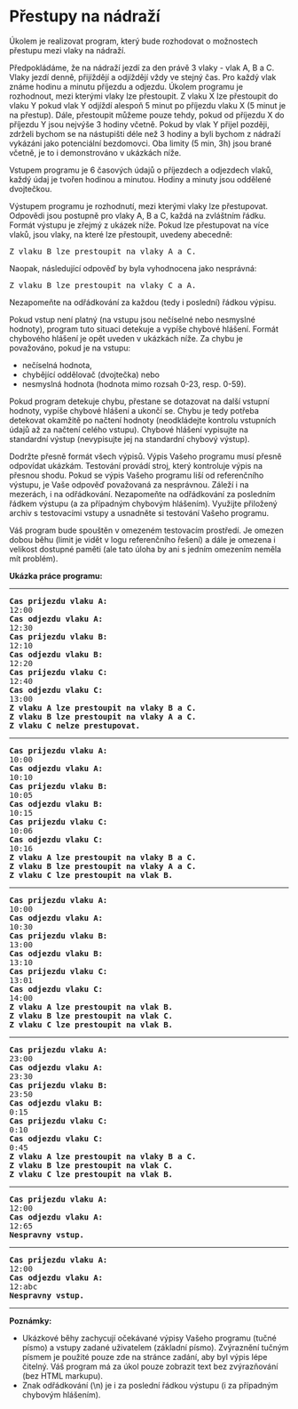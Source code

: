  <h1>Přestupy na nádraží</h1>
 <td class="lrtbCell" colspan="3" align="left"><p>Úkolem je realizovat program, který bude rozhodovat o možnostech 
přestupu mezi vlaky na nádraží.</p>

<p>Předpokládáme, že na nádraží jezdí za den
právě 3 vlaky - vlak A, B a C. Vlaky jezdí denně, přijíždějí a odjíždějí 
vždy ve stejný čas. Pro každý vlak známe hodinu a minutu příjezdu a odjezdu. 
Úkolem programu je rozhodnout, mezi kterými vlaky lze přestoupit. 
Z vlaku X lze přestoupit do vlaku Y pokud vlak Y odjíždí alespoň 5 minut po
příjezdu vlaku X (5 minut je na přestup). Dále, přestoupit můžeme pouze
tehdy, pokud od příjezdu X do příjezdu Y jsou nejvýše 3 hodiny včetně. 
Pokud by vlak Y přijel později, zdrželi bychom se na nástupišti déle než 
3 hodiny a byli bychom z nádraží vykázáni jako potenciální bezdomovci.
Oba limity (5 min, 3h) jsou brané včetně, je to i demonstrováno v ukázkách
níže.</p>

<p>Vstupem programu je 6 časových údajů o příjezdech a odjezdech vlaků,
každý údaj je tvořen hodinou a minutou. Hodiny a minuty jsou oddělené
dvojtečkou.</p>

<p>Výstupem programu je rozhodnutí, mezi kterými vlaky lze přestupovat. 
Odpovědi jsou postupně pro vlaky A, B a C, každá na zvláštním řádku. Formát
výstupu je zřejmý z ukázek níže. Pokud lze přestupovat na více vlaků, jsou
vlaky, na které lze přestoupit, uvedeny abecedně:
<pre>
Z vlaku B lze prestoupit na vlaky A a C.
</pre>
Naopak, následující odpověď by byla vyhodnocena jako nesprávná:
<pre>
Z vlaku B lze prestoupit na vlaky C a A.
</pre>
Nezapomeňte na odřádkování za každou (tedy i poslední) řádkou výpisu.</p>

<p>Pokud vstup není platný (na vstupu jsou nečíselné nebo nesmyslné
hodnoty), program tuto situaci detekuje a vypíše chybové hlášení. Formát
chybového hlášení je opět uveden v ukázkách níže. Za chybu je považováno,
pokud je na vstupu:</p>
<ul>
 <li>nečíselná hodnota,</li>
 <li>chybějící oddělovač (dvojtečka) nebo</li>
 <li>nesmyslná hodnota (hodnota mimo rozsah 0-23, resp. 0-59).</li>
</ul>
 
<p>Pokud program detekuje chybu, přestane se dotazovat na další vstupní
hodnoty, vypíše chybové hlášení a ukončí se. Chybu je tedy potřeba 
detekovat okamžitě po načtení hodnoty (neodkládejte kontrolu vstupních 
údajů až za načtení celého vstupu). Chybové hlášení vypisujte na standardní
výstup (nevypisujte jej na standardní chybový výstup).</p>

<p>Dodržte přesně formát všech výpisů. Výpis Vašeho programu musí přesně
odpovídat ukázkám. Testování provádí stroj, který kontroluje výpis na
přesnou shodu. Pokud se výpis Vašeho programu liší od referenčního výstupu,
je Vaše odpověď považovaná za nesprávnou. Záleží i na mezerách, i na
odřádkování. Nezapomeňte na odřádkování za posledním řádkem výstupu (a za
případným chybovým hlášením). Využijte přiložený archiv s testovacími vstupy
a usnadněte si testování Vašeho programu.</p>

<p>Váš program bude spouštěn v omezeném testovacím prostředí. Je omezen
dobou běhu (limit je vidět v logu referenčního řešení) a dále je omezena i
velikost dostupné paměti (ale tato úloha by ani s jedním omezením neměla mít
problém).</p>

<b>Ukázka práce programu:</b><br />

<hr />
<pre>
<b>Cas prijezdu vlaku A:</b>
12:00
<b>Cas odjezdu vlaku A:</b>
12:30
<b>Cas prijezdu vlaku B:</b>
12:10
<b>Cas odjezdu vlaku B:</b>
12:20
<b>Cas prijezdu vlaku C:</b>
12:40
<b>Cas odjezdu vlaku C:</b>
13:00
<b>Z vlaku A lze prestoupit na vlaky B a C.</b>
<b>Z vlaku B lze prestoupit na vlaky A a C.</b>
<b>Z vlaku C nelze prestupovat.</b>
</pre>
<hr />
<pre>
<b>Cas prijezdu vlaku A:</b>
10:00
<b>Cas odjezdu vlaku A:</b>
10:10
<b>Cas prijezdu vlaku B:</b>
10:05
<b>Cas odjezdu vlaku B:</b>
10:15
<b>Cas prijezdu vlaku C:</b>
10:06
<b>Cas odjezdu vlaku C:</b>
10:16
<b>Z vlaku A lze prestoupit na vlaky B a C.</b>
<b>Z vlaku B lze prestoupit na vlaky A a C.</b>
<b>Z vlaku C lze prestoupit na vlak B.</b>
</pre>
<hr />
<pre>
<b>Cas prijezdu vlaku A:</b>
10:00
<b>Cas odjezdu vlaku A:</b>
10:30
<b>Cas prijezdu vlaku B:</b>
13:00
<b>Cas odjezdu vlaku B:</b>
13:10
<b>Cas prijezdu vlaku C:</b>
13:01
<b>Cas odjezdu vlaku C:</b>
14:00
<b>Z vlaku A lze prestoupit na vlak B.</b>
<b>Z vlaku B lze prestoupit na vlak C.</b>
<b>Z vlaku C lze prestoupit na vlak B.</b>
</pre>
<hr />
<pre>
<b>Cas prijezdu vlaku A:</b>
23:00
<b>Cas odjezdu vlaku A:</b>
23:30
<b>Cas prijezdu vlaku B:</b>
23:50
<b>Cas odjezdu vlaku B:</b>
0:15
<b>Cas prijezdu vlaku C:</b>
0:10
<b>Cas odjezdu vlaku C:</b>
0:45
<b>Z vlaku A lze prestoupit na vlaky B a C.</b>
<b>Z vlaku B lze prestoupit na vlak C.</b>
<b>Z vlaku C lze prestoupit na vlak B.</b>
</pre>
<hr />
<pre>
<b>Cas prijezdu vlaku A:</b>
12:00
<b>Cas odjezdu vlaku A:</b>
12:65
<b>Nespravny vstup.</b>
</pre>
<hr />
<pre>
<b>Cas prijezdu vlaku A:</b>
12:00
<b>Cas odjezdu vlaku A:</b>
12:abc
<b>Nespravny vstup.</b>
</pre>

<hr />
<b>Poznámky:</b>
<ul>
 <li>Ukázkové běhy zachycují očekávané výpisy Vašeho programu (tučné písmo) a vstupy zadané 
     uživatelem (základní písmo). Zvýraznění tučným písmem je použité pouze zde na stránce zadání, 
     aby byl výpis lépe čitelný. Váš program má za úkol pouze zobrazit text bez zvýrazňování 
     (bez HTML markupu).</li>
     
 <li>Znak odřádkování (\n) je i za poslední řádkou výstupu (i za případným chybovým hlášením).</li>
</ul>
</td> 

